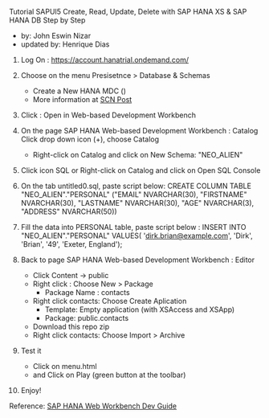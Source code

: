 Tutorial SAPUI5 Create, Read, Update, Delete with SAP HANA XS & SAP HANA DB Step by Step
- by: John Eswin Nizar
- updated by: Henrique Dias

1. Log On : https://account.hanatrial.ondemand.com/

2. Choose on the menu Presisetnce > Database & Schemas

   * Create a New HANA MDC (<trial>)
   * More information at [SCN Post](http://scn.sap.com/community/developer-center/cloud-platform/blog/2016/01/13/sap-hana-multitenant-database-containers-mdc-scenarios-now-on-trial-landscape)

3. Click : Open in Web-based Development Workbench

4. On the page SAP HANA Web-based Development Workbench : Catalog 
   Click drop down icon (+), choose Catalog

   * Right-click on Catalog and click on New Schema: "NEO_ALIEN"

5. Click icon SQL or Right-click on Catalog and click on Open SQL Console
  
6. On the tab untitled0.sql, paste script below:
   CREATE COLUMN TABLE "NEO_ALIEN"."PERSONAL" ("EMAIL" NVARCHAR(30), "FIRSTNAME" NVARCHAR(30), "LASTNAME" NVARCHAR(30), "AGE" NVARCHAR(3), "ADDRESS" NVARCHAR(50))

7. Fill the data into PERSONAL table, paste script below :
 INSERT INTO "NEO_ALIEN"."PERSONAL" VALUES( 'dirk.brian@example.com', 'Dirk', 'Brian', '49', 'Exeter, England');

8. Back to page SAP HANA Web-based Development Workbench : Editor
   - Click Content -> public
   - Right click : Choose New > Package
      - Package Name : contacts  
   - Right click contacts: Choose Create Aplication
      - Template: Empty application (with XSAccess and XSApp)
      - Package: public.contacts

   * Download this repo zip
   * Right click contacts: Choose Import > Archive

9. Test it
   * Click on menu.html 
   * and Click on Play (green button at the toolbar)

10. Enjoy!

Reference: [SAP HANA Web Workbench Dev Guide](http://help.sap.com/hana/SAP_HANA_Developer_Guide_for_SAP_HANA_Web_Workbench_en.pdf)
